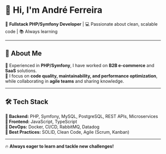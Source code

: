 # 👋 Hi, I'm **André Ferreira**  

🚀 **Fullstack PHP/Symfony Developer** | 💻 Passionate about clean, scalable code | 📚 Always learning  

---

## 🚀 About Me  
🔹 Experienced in **PHP/Symfony**, I have worked on **B2B e-commerce** and **SaaS** solutions.  
🔹 I focus on **code quality, maintainability, and performance optimization**, while collaborating in **agile teams** and sharing knowledge.  

---

## 🛠️ Tech Stack  
**🔹 Backend:** PHP, Symfony, MySQL, PostgreSQL, REST APIs, Microservices  
**🔹 Frontend:** JavaScript, TypeScript  
**🔹 DevOps:** Docker, CI/CD, RabbitMQ, Datadog  
**🔹 Best Practices:** SOLID, Clean Code, Agile (Scrum, Kanban)  

---

🔥 **Always eager to learn and tackle new challenges!**  
